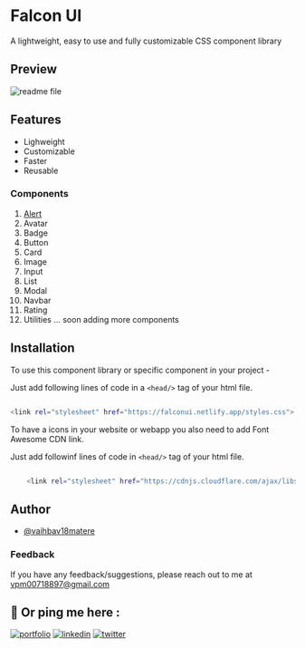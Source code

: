 # Falcon UI

A lightweight, easy to use and fully customizable CSS component library

## Preview
![readme file](https://user-images.githubusercontent.com/59862355/154448256-a9bd2636-67ca-4757-9384-534029dfb80d.jpg)

## Features

- Lighweight
- Customizable
- Faster
- Reusable

### Components 
 1. [Alert](https://boostmat-ui.netlify.app/components/alert/alert.html)
 2. Avatar
 3. Badge
 4. Button
 5. Card 
 6. Image
 7. Input
 8. List
 9. Modal
 10. Navbar
 11. Rating
 12. Utilities
 ... soon adding more components  

## Installation

To use this component library or specific component in your project -

Just add following lines of code in a `<head/>` tag of your html file.

```bash 

<link rel="stylesheet" href="https://falconui.netlify.app/styles.css">


```

To have a icons in your website or webapp you also need to add Font Awesome CDN link.  

Just add followinf lines of code in `<head/>` tag of your html file.

```bash 

    <link rel="stylesheet" href="https://cdnjs.cloudflare.com/ajax/libs/font-awesome/4.7.0/css/font-awesome.min.css">


```
## Author

- [@vaihbav18matere](https://github.com/vaibhav18matere)


### Feedback

If you have any feedback/suggestions, please reach out to me at vpm00718897@gmail.com

## 🔗 Or ping me here :
[![portfolio](https://img.shields.io/badge/my_portfolio-000?style=for-the-badge&logo=ko-fi&logoColor=white)](https://vaibhavmatere.netlify.app/)
[![linkedin](https://img.shields.io/badge/linkedin-0A66C2?style=for-the-badge&logo=linkedin&logoColor=white)](https://www.linkedin.com/in/vaibhavmatere/)
[![twitter](https://img.shields.io/badge/twitter-1DA1F2?style=for-the-badge&logo=twitter&logoColor=white)](https://twitter.com/vaibhav_matere)
